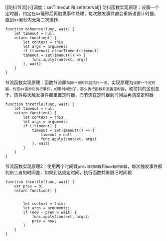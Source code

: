 [[防抖节流]]·[[调度：setTimeout 和 setInterval]]
防抖函数实现原理：设置一个定时器，约定在xx毫秒后再触发事件处理，每次触发事件都会重新设置计时器，直到xx毫秒内无第二次操作
```
function debounce(func, wait) {
    let timeout = null
    return function() {
        let context = this
        let args = arguments
        if (timeout) clearTimeout(timeout)
        timeout = setTimeout(() => {
            func.apply(context, args)
        }, wait)
    }
}

```


节流函数实现原理：函数节流即`每隔一段时间就执行一次`，实现原理为`设置一个定时器，约定xx毫秒后执行事件，如果时间到了，那么执行函数并重置定时器`，和防抖的区别在于，防抖每次触发事件都重置定时器，而节流在定时器到时间后再清空定时器
```
function throttle(func, wait) {
    let timeout = null
    return function() {
        let context = this
        let args = arguments
        if (!timeout) {
            timeout = setTimeout(() => {
                timeout = null
                func.apply(context, args)
            }, wait)
        }
    }
}
```

节流函数实现原理2：使用两个时间戳`prev旧时间戳`和`now新时间戳`，每次触发事件都判断二者的时间差，如果到达规定时间，执行函数并重置旧时间戳
```
function throttle(func, wait) {
    var prev = 0;
    return function() {
       
		
        let context = this;
        let args = arguments;
        if (now - prev > wait) {
            func.apply(context, args);
            prev = now;
        }
    }
}

```